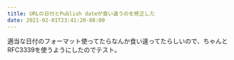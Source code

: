 ```yaml
---
title: URLの日付とPublish dateが食い違うのを修正した
date: 2021-02-01T23:41:20-08:00
---
```

適当な日付のフォーマット使ってたらなんか食い違ってたらしいので、ちゃんとRFC3339を使うようにしたのでテスト。